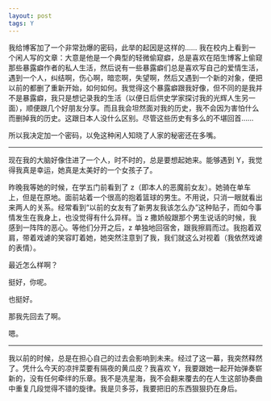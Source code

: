 ```yaml
---
layout: post
tags: Y
---
```


我给博客加了一个非常劲爆的密码，此举的起因是这样的…… 我在校内上看到一个闲人写的文章：大意是他是一个典型的轻微偷窥癖，总是喜欢在陌生博客上偷窥那些暴露癖作者的私人生活，然后说有一些暴露癖们总是喜欢写自己的爱情生活，遇到一个人，纠结啊，伤心啊，暗恋啊，失望啊，然后又遇到一个新的对象，便把以前的都删了重新开始，如何如何。我觉得这个暴露癖跟我好像，但不同的是我并不是暴露癖，我只是想记录我的生活（以便日后供史学家探讨我的光辉人生另一面），顺便跟几个好朋友分享。而且我会坦然面对我的历史，我不会因为害怕什么而删掉我的历史。这跟日本人没什么区别。尽管这些历史有多么的不堪回首……

所以我决定加一个密码，以免这种闲人知晓了人家的秘密还在多嘴。

---

现在我的大脑好像住进了一个人，时不时的，总是要想起她来。能够遇到 Y，我觉得我真是幸运，她真是太美好的一个女孩子了。

昨晚我等她的时候，在学五门前看到了 z（即本人的恶魔前女友）。她骑在单车上，但是在原地。面前站着一个很高的抱着篮球的男生。不用说，只消一眼就看出来两人的关系。经常看到“以前的女友有了新男友我该怎么办”这种贴子，而如今事情发生在我身上，也没觉得有什么异样。当 z 撒娇般跟那个男生说话的时候，我感到一阵阵的恶心。等他们分开之后，z 单独地回宿舍，跟我擦肩而过。我抱着双肩，带着戏谑的笑容盯着她，她突然注意到了我，我们就这么对视着（我依然戏谑的表情）。

最近怎么样啊？

挺好，你呢。

也挺好。

那我先回去了啊。

嗯。

---

我以前的时候，总是在担心自己的过去会影响到未来。经过了这一幕，我突然释然了。凭什么今天的凉拌菜要有隔夜的黄瓜皮？我喜欢 Y，我要跟她一起开始弹奏崭新的，没有任何牵绊的乐章。我不是冼星海，我不会翻来覆去的在人生这部协奏曲中重复几段觉得不错的旋律。我是贝多芬，我要把旧的东西狠狠扔在身后。
